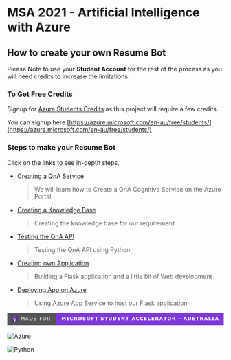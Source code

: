 # MSA 2021 - Artificial Intelligence with Azure

## How to create your own Resume Bot

Please Note to use your **Student Account** for the rest of the process as you will need credits to increase the limitations.

### To Get Free Credits
   Signup for [Azure Students Credits](https://azure.microsoft.com/en-au/free/students/) as this project will require a few credits.

   You can signup here [https://azure.microsoft.com/en-au/free/students/](https://azure.microsoft.com/en-au/free/students/)

### Steps to make your Resume Bot

Click on the links to see in-depth steps.

- [Creating a QnA Service](https://github.com/AUMSA/MSA_AIWorkshop_2021/blob/main/QnA%20Bot%20using%20API/1.%20Create%20QnA%20Service.md)
  > We will learn how to Create a QnA Cognitive Service on the Azure Portal
- [Creating a Knowledge Base](https://github.com/AUMSA/MSA_AIWorkshop_2021/blob/main/QnA%20Bot%20using%20API/2.%20Create%20a%20Knowledge%20Base.md)
  > Creating the knowledge base for our requirement
- [Testing the QnA API](https://github.com/AUMSA/MSA_AIWorkshop_2021/blob/main/QnA%20Bot%20using%20API/3.%20Test%20QnA%20API.md)
  > Testing the QnA API using Python
- [Creating own Application](https://github.com/AUMSA/MSA_AIWorkshop_2021/blob/main/QnA%20Bot%20using%20API/4.%20Creating%20own%20Application.md)
  > Building a Flask application and a little bit of Web development
- [Deploying App on Azure](https://github.com/AUMSA/MSA_AIWorkshop_2021/blob/main/QnA%20Bot%20using%20API/5.%20Deploying%20on%20Azure%20App%20Service.md)
  > Using Azure App Service to host our Flask application


<!-- Footers -->
![MSA 2021](readme_images/made_for_msa.png)

![Azure](https://img.shields.io/static/v1?style=for-the-badge&logo=Microsoft-azure&label=Hosted%20On&message=Microsoft%20Azure&color=blue)

![Python](https://img.shields.io/static/v1?style=for-the-badge&logo=python&label=Python&message=3.7&color=success)
